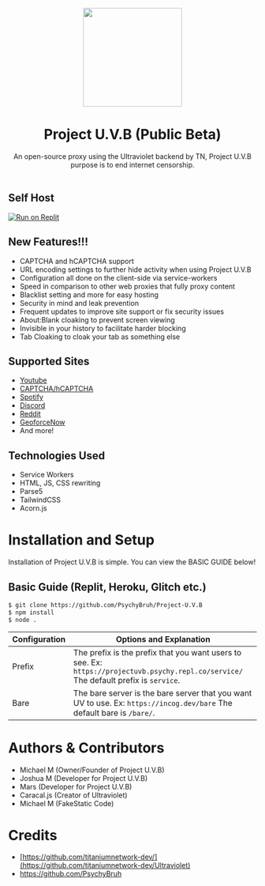 <p align="center"><img src="https://cdn.discordapp.com/attachments/968592701006180392/970422495280758824/unknown.png" height="200">
</p>

<h1 align="center">Project U.V.B (Public Beta)</h1>

<p align="center">An open-source proxy using the Ultraviolet backend by TN, Project U.V.B purpose is to end internet censorship.<br><br></p>

## Self Host

[![Run on Replit](https://raw.githubusercontent.com/BinBashBanana/deploy-buttons/master/buttons/remade/replit.svg)](https://github.com/PsychyBruh/Project-U.V.B)

##  New Features!!!
- CAPTCHA and hCAPTCHA support
- URL encoding settings to further hide activity when using Project U.V.B
- Configuration all done on the client-side via service-workers
- Speed in comparison to other web proxies that fully proxy content
- Blacklist setting and more for easy hosting
- Security in mind and leak prevention
- Frequent updates to improve site support or fix security issues
- About:Blank cloaking to prevent screen viewing
- Invisible in your history to facilitate harder blocking
- Tab Cloaking to cloak your tab as something else

## Supported Sites
- [Youtube](https://www.youtube.com)
- [CAPTCHA/hCAPTCHA](https://www.captcha.net)
- [Spotify](https://spotify.com)
- [Discord](https://discord.com)
- [Reddit](https://reddit.com)
- [GeoforceNow](https://www.nvidia.com/en-us/geforce-now/)
- And more!

## Technologies Used
- Service Workers
- HTML, JS, CSS rewriting
- Parse5
- TailwindCSS
- Acorn.js

# Installation and Setup

Installation of Project U.V.B is simple. You can view the BASIC GUIDE below!

## Basic Guide (Replit, Heroku, Glitch etc.)

```sh
$ git clone https://github.com/PsychyBruh/Project-U.V.B
$ npm install
$ node .


```

| Configuration | Options and Explanation |
| ------------- | ----------------------- |
| Prefix | The prefix is the prefix that you want users to see. Ex: `https://projectuvb.psychy.repl.co/service/` The default prefix is `service`. |
| Bare   | The bare server is the bare server that you want UV to use. Ex: `https://incog.dev/bare` The default bare is `/bare/`. |

# Authors & Contributors

- Michael M (Owner/Founder of Project U.V.B)
- Joshua M (Developer for Project U.V.B)
- Mars (Developer for Project U.V.B)
- Caracal.js (Creator of Ultraviolet)
- Michael M (FakeStatic Code)

# Credits
- [https://github.com/titaniumnetwork-dev/](https://github.com/titaniumnetwork-dev/Ultraviolet)
- https://github.com/PsychyBruh


